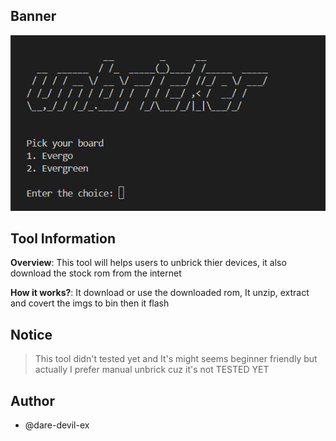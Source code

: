 ## Banner
![banner](https://raw.githubusercontent.com/dare-devil-ex/Unbricker-MT6833/refs/heads/main/dump/banner.png)

## Tool Information

**Overview**: This tool will helps users to unbrick thier devices, it also download the stock rom from the internet

**How it works?**: It download or use the downloaded rom, It unzip, extract and covert the imgs to bin then it flash

## Notice

> This tool didn't tested yet and It's might seems beginner friendly but actually I prefer manual unbrick cuz it's not TESTED YET

## Author
- @dare-devil-ex
